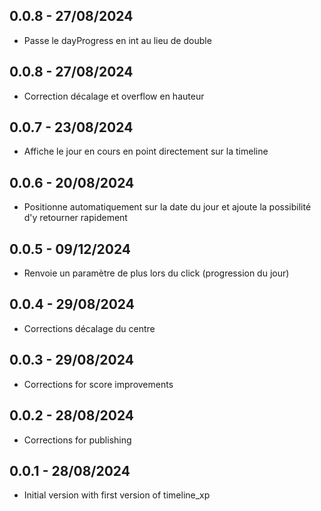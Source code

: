 ## 0.0.8 - 27/08/2024

* Passe le dayProgress en int au lieu de double

## 0.0.8 - 27/08/2024

* Correction décalage et overflow en hauteur

## 0.0.7 - 23/08/2024

* Affiche le jour en cours en point directement sur la timeline

## 0.0.6 - 20/08/2024

* Positionne automatiquement sur la date du jour et ajoute la possibilité d'y retourner rapidement

## 0.0.5 - 09/12/2024

* Renvoie un paramètre de plus lors du click (progression du jour)

## 0.0.4 - 29/08/2024

* Corrections décalage du centre

## 0.0.3 - 29/08/2024

* Corrections for score improvements

## 0.0.2 - 28/08/2024

* Corrections for publishing

## 0.0.1 - 28/08/2024

* Initial version with first version of timeline_xp
